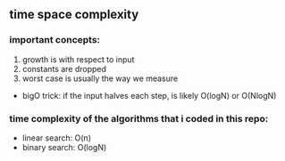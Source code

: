 ## time space complexity

### important concepts:
1. growth is with respect to input
2. constants are dropped
3. worst case is usually the way we measure

* bigO trick: if the input halves each step, is likely O(logN) or O(NlogN)

### time complexity of the algorithms that i coded in this repo:
* linear search: O(n)
* binary search: O(logN)
